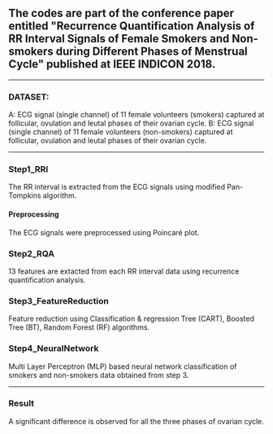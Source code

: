 ## The codes are part of the conference paper entitled "Recurrence Quantification Analysis of RR Interval Signals of Female Smokers and Non-smokers during Different Phases of Menstrual Cycle" published at IEEE INDICON 2018.  

--------

### DATASET: 
A: ECG signal (single channel) of 11 female volunteers (smokers) captured at follicular, ovulation and leutal phases of their ovarian cycle.
B: ECG signal (single channel) of 11 female volunteers (non-smokers) captured at follicular, ovulation and leutal phases of their ovarian cycle.

-------

### Step1_RRI 
The RR interval is extracted from the ECG signals using modified Pan-Tompkins algorithm.

#### Preprocessing
The ECG signals were preprocessed using Poincaré plot.


### Step2_RQA 	
13 features are extacted from each RR interval data using recurrence quantification analysis.


### Step3_FeatureReduction 	
Feature reduction using Classification & regression Tree (CART), Boosted Tree (BT), Random Forest (RF) algorithms.


### Step4_NeuralNetwork
Multi Layer Perceptron (MLP) based neural network classification of smokers and non-smokers data obtained from step 3.

----

### Result
A significant difference is observed for all the three phases of ovarian cycle.
